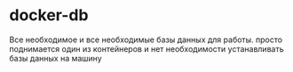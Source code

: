 # docker-db
Все необходимое и все необходимые базы данных для работы. просто поднимается один из контейнеров и нет необходимости устанавливать базы данных на машину
